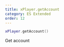 ```yaml
---
title: xPlayer.getAccount
category: ES Extended
order: 12
---
```


```lua
xPlayer.getAccount()
```

Get account

